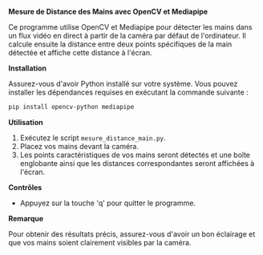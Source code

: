 

**Mesure de Distance des Mains avec OpenCV et Mediapipe**

Ce programme utilise OpenCV et Mediapipe pour détecter les mains dans un flux vidéo en direct à partir de la caméra par défaut de l'ordinateur. Il calcule ensuite la distance entre deux points spécifiques de la main détectée et affiche cette distance à l'écran.

**Installation**

Assurez-vous d'avoir Python installé sur votre système. Vous pouvez installer les dépendances requises en exécutant la commande suivante :

```bash
pip install opencv-python mediapipe
```

**Utilisation**

1. Exécutez le script `mesure_distance_main.py`.
2. Placez vos mains devant la caméra.
3. Les points caractéristiques de vos mains seront détectés et une boîte englobante ainsi que les distances correspondantes seront affichées à l'écran.

**Contrôles**

- Appuyez sur la touche 'q' pour quitter le programme.

**Remarque**

Pour obtenir des résultats précis, assurez-vous d'avoir un bon éclairage et que vos mains soient clairement visibles par la caméra.

